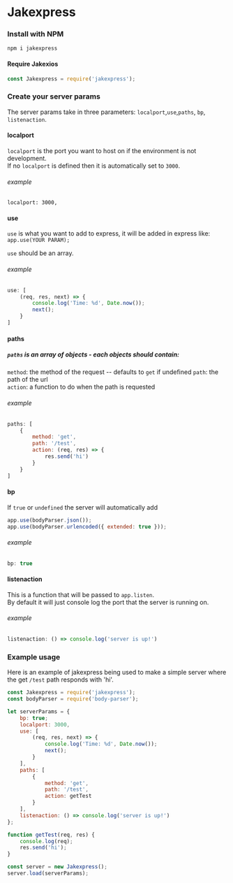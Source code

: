 # Jakexpress

### Install with NPM

`npm i jakexpress`

#### Require Jakexios

``` javascript
const Jakexpress = require('jakexpress');
```

### Create your server params

The server params take in three parameters: `localport`,`use`,`paths`, `bp`, `listenaction`.

#### localport

`localport` is the port you want to host on if the environment is not development.  
If no `localport` is defined then it is automatically set to `3000`.

###### example

`localport: 3000,`

#### use

`use` is what you want to add to express, it will be added in express like:
`app.use(YOUR PARAM);`

`use` should be an array.

###### example

``` javascript
use: [
    (req, res, next) => {
        console.log('Time: %d', Date.now());
        next();
    }
]
```

#### paths

##### `paths` is an array of objects - each objects should contain: 
   
`method`: the method of the request  -- defaults to `get` if undefined
`path`: the path of the url  
`action`: a function to do when the path is requested  

###### example

```javascript
paths: [
    {
        method: 'get',
        path: '/test',
        action: (req, res) => {
            res.send('hi')
        }
    }
]
```

#### bp

If `true` or `undefined` the server will automatically add  
``` javascript
app.use(bodyParser.json());
app.use(bodyParser.urlencoded({ extended: true }));
```

###### example

``` javascript
bp: true
```

#### listenaction

This is a function that will be passed to `app.listen`.  
By default it will just console log the port that the server is running on.

###### example

``` javascript
listenaction: () => console.log('server is up!')
```

### Example usage

Here is an example of jakexpress being used to make a simple server where the get `/test` path responds with 'hi'.

```javascript
const Jakexpress = require('jakexpress');
const bodyParser = require('body-parser');

let serverParams = {
    bp: true;
    localport: 3000,
    use: [
        (req, res, next) => {
            console.log('Time: %d', Date.now());
            next();
        }
    ],
    paths: [
        {
            method: 'get',
            path: '/test',
            action: getTest
        }
    ],
    listenaction: () => console.log('server is up!')
};

function getTest(req, res) {
    console.log(req);
    res.send('hi');
}

const server = new Jakexpress();
server.load(serverParams);
```


